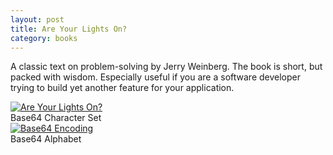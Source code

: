 ```yaml
---
layout: post
title: Are Your Lights On?
category: books
---
```


A classic text on problem-solving by Jerry Weinberg. The book is short, but packed with wisdom. Especially useful if you are a software developer trying to build yet another feature for your application.

<div class="book centered">
  <a target="_blank" href="../images/books/are_your_lights_on.jpeg">
    <img src="../images/books/are_your_lights_on.jpeg" alt="Are Your Lights On?">
  </a>
  <div class="caption">Base64 Character Set</div>
</div>  

<div class="random centered">
  <a target="_blank" href="../images/random/base64_encoding.png">
    <img src="../images/random/base64_encoding.png" alt="Base64 Encoding">
  </a>
  <div class="caption">Base64 Alphabet</div>
</div>

